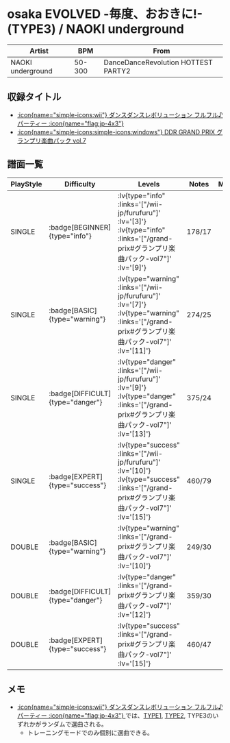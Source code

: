 # osaka EVOLVED -毎度、おおきに!- (TYPE3) / NAOKI underground

|Artist|BPM|From|
|------|---|----|
|NAOKI underground|50-300|DanceDanceRevolution HOTTEST PARTY2|

## 収録タイトル

- [ :icon{name="simple-icons:wii"} ダンスダンスレボリューション フルフル♪パーティー :icon{name="flag:jp-4x3"} ](/wii-jp/furufuru)
- [ :icon{name="simple-icons:simple-icons:windows"} DDR GRAND PRIX グランプリ楽曲パック vol.7](/grand-prix#グランプリ楽曲パック-vol7)

## 譜面一覧

|PlayStyle|Difficulty|Levels|Notes|Movie|
|---------|----------|------|-----|-----|
|SINGLE| :badge[BEGINNER]{type="info"} | :lv{type="info" :links='["/wii-jp/furufuru"]' :lv='[3]'}  :lv{type="info" :links='["/grand-prix#グランプリ楽曲パック-vol7"]' :lv='[9]'} |178/17||
|SINGLE| :badge[BASIC]{type="warning"} | :lv{type="warning" :links='["/wii-jp/furufuru"]' :lv='[7]'}  :lv{type="warning" :links='["/grand-prix#グランプリ楽曲パック-vol7"]' :lv='[11]'} |274/25||
|SINGLE| :badge[DIFFICULT]{type="danger"} | :lv{type="danger" :links='["/wii-jp/furufuru"]' :lv='[9]'}  :lv{type="danger" :links='["/grand-prix#グランプリ楽曲パック-vol7"]' :lv='[13]'} |375/24||
|SINGLE| :badge[EXPERT]{type="success"} | :lv{type="success" :links='["/wii-jp/furufuru"]' :lv='[10]'}  :lv{type="success" :links='["/grand-prix#グランプリ楽曲パック-vol7"]' :lv='[15]'} |460/79||
|DOUBLE| :badge[BASIC]{type="warning"} | :lv{type="warning" :links='["/grand-prix#グランプリ楽曲パック-vol7"]' :lv='[10]'} |249/30||
|DOUBLE| :badge[DIFFICULT]{type="danger"} | :lv{type="danger" :links='["/grand-prix#グランプリ楽曲パック-vol7"]' :lv='[12]'} |359/30||
|DOUBLE| :badge[EXPERT]{type="success"} | :lv{type="success" :links='["/grand-prix#グランプリ楽曲パック-vol7"]' :lv='[15]'} |460/47||

## メモ

- [ :icon{name="simple-icons:wii"} ダンスダンスレボリューション フルフル♪パーティー :icon{name="flag:jp-4x3"} ](/wii-jp/furufuru)では、[TYPE1](/wii-jp/furufuru/osaka-evolved-type1), [TYPE2](/wii-jp/furufuru/osaka-evolved-type2), TYPE3のいずれかがランダムで選曲される。
  - トレーニングモードでのみ個別に選曲できる。
